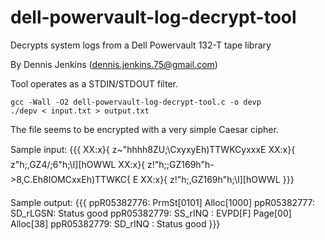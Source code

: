 # dell-powervault-log-decrypt-tool
Decrypts system logs from a Dell Powervault 132-T tape library

By Dennis Jenkins (dennis.jenkins.75@gmail.com)

Tool operates as a STDIN/STDOUT filter.

	gcc -Wall -O2 dell-powervault-log-decrypt-tool.c -o devp
	./depv < input.txt > output.txt

The file seems to be encrypted with a very simple Caesar cipher.

Sample input:
{{{
XX:x}{ z~"hhhh8ZU;\CxyxyEh)TTWKCyxxxE
XX:x}{ z"h;,GZ4/;6"h;\I\][hOWWL
XX:x}{ z!"h;;GZ169h"h->8,C.Eh8IOMCxxEh)TTWKC{ E
XX:x}{ z!"h;,GZ169h"h;\I\][hOWWL
}}}

Sample output:
{{{
ppR05382776:    PrmSt[0101] Alloc[1000]
ppR05382777: SD_rLGSN: Status good
ppR05382779: SS_rINQ : EVPD[F] Page[00] Alloc[38]
ppR05382779: SD_rINQ : Status good
}}}
